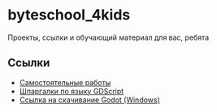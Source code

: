 # byteschool_4kids
Проекты, ссылки и обучающий материал для вас, ребята

## Ссылки
- [Самостоятельные работы](https://github.com/mykweenn/byteschool_4kids/tree/main/homework_projects)
- [Шпаргалки по языку GDScript](https://github.com/mykweenn/byteschool_4kids/blob/main/tips/tips.md)
- [Ссылка на скачивание Godot (Windows)](https://godotengine.org/download/windows/)
